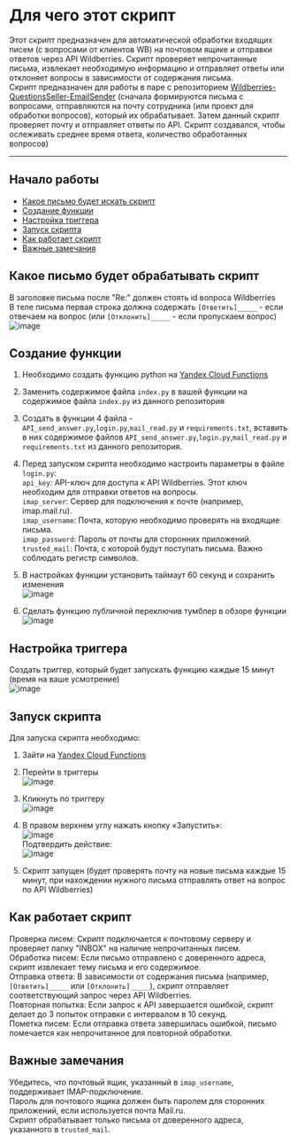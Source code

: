 # Для чего этот скрипт

Этот скрипт предназначен для автоматической обработки входящих писем (с вопросами от клиентов WB) на почтовом ящике и отправки ответов через API Wildberries. Скрипт проверяет непрочитанные письма, извлекает необходимую информацию и отправляет ответы или отклоняет вопросы в зависимости от содержания письма. <br>
Скрипт предназначен для работы в паре с репозиторием [Wildberries-QuestionsSeller-EmailSender]() (сначала формируются письма с вопросами, отправляются на почту сотрудника (или проект для обработки вопросов), который их обрабатывает. Затем данный скрипт проверяет почту и отправляет ответы по API. Скрипт создавался, чтобы ослеживать среднее время ответа, количество обработанных вопросов)

______

## Начало работы

* [Какое письмо будет искать скрипт](#какое-письмо-будет-обрабатывать-скрипт)  
* [Создание функции](#создание-функции)
* [Настройка триггера](#настройка-триггера)  
* [Запуск скрипта](#запуск-скрипта)  
* [Как работает скрипт](#как-работает-скрипт)  
* [Важные замечания](#важные-замечания)  

## Какое письмо будет обрабатывать скрипт

В заголовке письма после "Re:" должен стоять id вопроса Wildberries<br>
В теле письма первая строка должна содержать `[Ответить]_____` - если отвечаем на вопрос (или `[Отклонить]_____` -  если пропускаем вопрос)<br>
![image](https://github.com/user-attachments/assets/94f99baa-1422-4009-b38e-0c22c7ab7cbf)



## Создание функции

1. Необходимо создать функцию python на [Yandex Cloud Functions](https://console.yandex.cloud/folders) <br>
2. Заменить содержимое файла `index.py` в вашей функции на содержимое файла `index.py` из данного репозитория<br>
3. Создать в функции 4 файла - `API_send_answer.py`,`login.py`,`mail_read.py` и `requirements.txt`, вставить в них содержимое файлов `API_send_answer.py`,`login.py`,`mail_read.py` и `requirements.txt` из данного репозитория.<br>
5. Перед запуском скрипта необходимо настроить параметры в файле `login.py`:<br>
`api_key`: API-ключ для доступа к API Wildberries. Этот ключ необходим для отправки ответов на вопросы.<br>
`imap_server`: Сервер для подключения к почте (например, imap.mail.ru).<br>
`imap_username`: Почта, которую необходимо проверять на входящие письма.<br>
`imap_password`: Пароль от почты для сторонних приложений.<br>
`trusted_mail`: Почта, с которой будут поступать письма. Важно соблюдать регистр символов.<br>

6. В настройках функции установить таймаут 60 секунд и сохранить изменения<br>
![image](https://github.com/user-attachments/assets/7b72ff96-543e-4886-9ad9-751239dee50f) 
7. Сделать функцию публичной переключив тумблер в обзоре функции<br>
![image](https://github.com/user-attachments/assets/251ebed7-2ee7-4a82-87cb-db9e51597b18)


## Настройка триггера

Создать триггер, который будет запускать функцию каждые 15 минут (время на ваше усмотрение)<br>
![image](https://github.com/user-attachments/assets/84fcbbf3-58c6-4e24-9e97-7a6b8b90fa14)


## Запуск скрипта

Для запуска скрипта необходимо:
1.	Зайти на [Yandex Cloud Functions](https://console.yandex.cloud/folders) 
2.	Перейти в триггеры <br>
![image](https://github.com/user-attachments/assets/c133a1b2-3391-412f-ad8c-d323d5c13b1f)

3.	Кликнуть по триггеру <br>
![image](https://github.com/user-attachments/assets/022810c2-777f-4802-8244-7c61007b2f22)

4.	В правом верхнем углу нажать кнопку «Запустить»: <br>
![image](https://github.com/user-attachments/assets/96b367a9-c0ab-48a2-950a-5b31ea64a328) <br>
Подтвердить действие: <br>
![image](https://github.com/user-attachments/assets/96f6b7ff-4808-4a87-afa2-d34546aa0464)
5.	Скрипт запущен (будет проверять почту на новые письма каждые 15 минут, при нахождении нужного письма отправлять ответ на вопрос по API Wildberries)


## Как работает скрипт
Проверка писем: Скрипт подключается к почтовому серверу и проверяет папку "INBOX" на наличие непрочитанных писем.<br>
Обработка писем: Если письмо отправлено с доверенного адреса, скрипт извлекает тему письма и его содержимое.<br>
Отправка ответа: В зависимости от содержания письма (например, `[Ответить]_____` или `[Отклонить]_____`), скрипт отправляет соответствующий запрос через API Wildberries.<br>
Повторная попытка: Если запрос к API завершается ошибкой, скрипт делает до 3 попыток отправки с интервалом в 10 секунд.<br>
Пометка писем: Если отправка ответа завершилась ошибкой, письмо помечается как непрочитанное для повторной обработки.

## Важные замечания
Убедитесь, что почтовый ящик, указанный в `imap_username`, поддерживает IMAP-подключение.<br>
Пароль для почтового ящика должен быть паролем для сторонних приложений, если используется почта Mail.ru.<br>
Скрипт обрабатывает только письма от доверенного адреса, указанного в `trusted_mail`.
